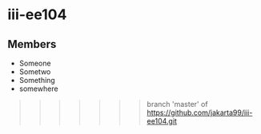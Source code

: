 # iii-ee104

## Members
* Someone
* Sometwo
* Something
* somewhere


>>>>>>> branch 'master' of https://github.com/jakarta99/iii-ee104.git
